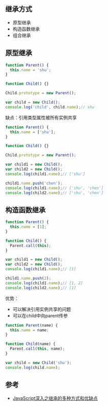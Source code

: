 ## 继承方式
* 原型继承
* 构造函数继承
* 组合继承

## 原型继承
```js
function Parent() {
  this.name = 'shu';
}

function Child() {}

Child.prototype = new Parent();

var child = new Child();
console.log('child', child.name);// shu
```

缺点：引用类型属性被所有实例共享

```js
function Parent() {
  this.name = ['shu'];
}

function Child() {}

Child.prototype = new Parent();

var child1 = new Child();
var child2 = new Child();
console.log(child1.name);// ['shu']

child1.name.push('chen');
console.log(child1.name);// ['shu', 'chen']
console.log(child2.name);// ['shu', 'chen']
```

## 构造函数继承
```js
function Parent() {
  this.name = [1];
}

function Child() {
  Parent.call(this);
}

var child1 = new Child();
var child2 = new Child();
console.log(child1.name);// [1]

child1.name.push(2);
console.log(child1.name);// [1, 2]
console.log(child2.name);// [1]

```

优势：
* 可以解决引用实例共享的问题
* 可以在child中向parent传参

```js
function Parent(name) {
  this.name = name;
}

function Child(name) {
  Parent.call(this, name);
}

var child = new Child('shu');
console.log(child.name);

```

## 参考
* [JavaScript深入之继承的多种方式和优缺点](https://github.com/mqyqingfeng/Blog/issues/16)
